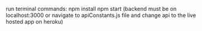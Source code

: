 run terminal commands:
npm install
npm start (backend must be on localhost:3000 or navigate to apiConstants.js file and change api to the live hosted app on heroku)
